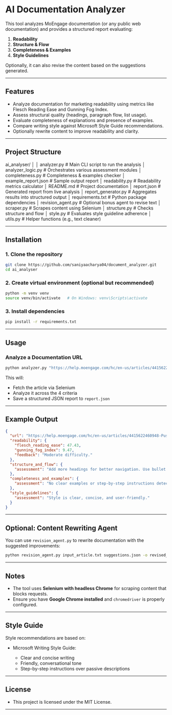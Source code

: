# AI Documentation Analyzer

This tool analyzes MoEngage documentation (or any public web documentation) and provides a structured report evaluating:

1. **Readability**
2. **Structure & Flow**
3. **Completeness & Examples**
4. **Style Guidelines**

Optionally, it can also revise the content based on the suggestions generated.

---

## Features

* Analyze documentation for marketing readability using metrics like Flesch Reading Ease and Gunning Fog Index.
* Assess structural quality (headings, paragraph flow, list usage).
* Evaluate completeness of explanations and presence of examples.
* Compare writing style against Microsoft Style Guide recommendations.
* Optionally rewrite content to improve readability and clarity.

---

## Project Structure

ai_analyser/
│
│   analyzer.py               # Main CLI script to run the analysis
│   analyzer_logic.py         # Orchestrates various assessment modules
│   completeness.py           # Completeness & examples checker
│   example_report.json       # Sample output report
│   readability.py            # Readability metrics calculator
│   README.md                 # Project documentation
│   report.json               # Generated report from live analysis
│   report_generator.py       # Aggregates results into structured output
│   requirements.txt          # Python package dependencies
│   revision_agent.py         # Optional bonus agent to revise text
│   scraper.py                # Scrapes content using Selenium
│   structure.py              # Checks structure and flow
│   style.py                  # Evaluates style guideline adherence
│   utils.py                  # Helper functions (e.g., text cleaner)

---

## Installation

### 1. Clone the repository

```bash
git clone https://github.com/saniyaacharya04/document_analyzer.git
cd ai_analyser
```

### 2. Create virtual environment (optional but recommended)

```bash
python -m venv venv
source venv/bin/activate   # On Windows: venv\Scripts\activate
```

### 3. Install dependencies

```bash
pip install -r requirements.txt
```

---

## Usage

### Analyze a Documentation URL

```bash
python analyzer.py "https://help.moengage.com/hc/en-us/articles/4415622460948-Push-Templates" -o report.json
```

This will:

* Fetch the article via Selenium
* Analyze it across the 4 criteria
* Save a structured JSON report to `report.json`

---

## Example Output

```json
{
  "url": "https://help.moengage.com/hc/en-us/articles/4415622460948-Push-Templates",
  "readability": {
    "flesch_reading_ease": 47.43,
    "gunning_fog_index": 9.47,
    "feedback": "Moderate difficulty."
  },
  "structure_and_flow": {
    "assessment": "Add more headings for better navigation. Use bullet or numbered lists to improve readability."
  },
  "completeness_and_examples": {
    "assessment": "No clear examples or step-by-step instructions detected. Consider adding some."
  },
  "style_guidelines": {
    "assessment": "Style is clear, concise, and user-friendly."
  }
}
```

---

## Optional: Content Rewriting Agent

You can use `revision_agent.py` to rewrite documentation with the suggested improvements:

```bash
python revision_agent.py input_article.txt suggestions.json -o revised_output.md
```

---

## Notes

* The tool uses **Selenium with headless Chrome** for scraping content that blocks requests.
* Ensure you have **Google Chrome installed** and `chromedriver` is properly configured.

---

## Style Guide

Style recommendations are based on:

* Microsoft Writing Style Guide:

  * Clear and concise writing
  * Friendly, conversational tone
  * Step-by-step instructions over passive descriptions

---

## License

* This project is licensed under the MIT License.

---
